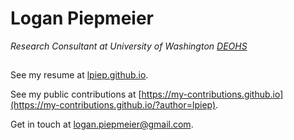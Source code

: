 # Logan Piepmeier

*Research Consultant at University of Washington [DEOHS](https://deohs.washington.edu/)*

## 

See my resume at [lpiep.github.io](lpiep.github.io). 

See my public contributions at [https://my-contributions.github.io](https://my-contributions.github.io/?author=lpiep).

Get in touch at [logan.piepmeier@gmail.com](mailto:logan.piepmeier@gmail.com).
